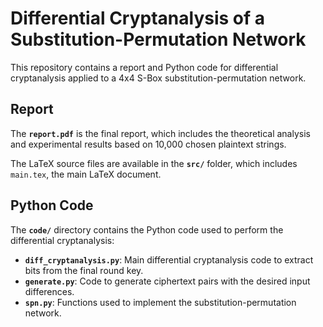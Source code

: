 # Differential Cryptanalysis of a Substitution-Permutation Network

This repository contains a report and Python code for differential cryptanalysis applied to a 4x4 S-Box substitution-permutation network.

## Report
The **`report.pdf`** is the final report, which includes the theoretical analysis and experimental results based on 10,000 chosen plaintext strings.

The LaTeX source files are available in the **`src/`** folder, which includes `main.tex`, the main LaTeX document.

## Python Code
The **`code/`** directory contains the Python code used to perform the differential cryptanalysis:
- **`diff_cryptanalysis.py`**: Main differential cryptanalysis code to extract bits from the final round key.
- **`generate.py`**: Code to generate ciphertext pairs with the desired input differences.
- **`spn.py`**: Functions used to implement the substitution-permutation network.
